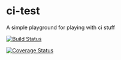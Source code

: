 # ci-test

A simple playground for playing with ci stuff

[![Build Status](https://app.travis-ci.com/jwillinghalpern/ci-test.svg?branch=master)](https://app.travis-ci.com/jwillinghalpern/ci-test)

[![Coverage Status](https://coveralls.io/repos/github/jwillinghalpern/ci-test/badge.svg?branch=master)](https://coveralls.io/github/jwillinghalpern/ci-test?branch=master)

